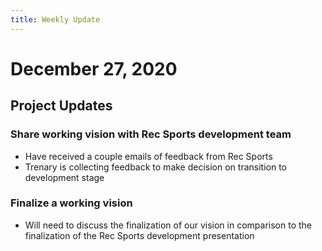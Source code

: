 ```yaml
---
title: Weekly Update
---
```

# December 27, 2020

## Project Updates
### Share working vision with Rec Sports development team
- Have received a couple emails of feedback from Rec Sports
- Trenary is collecting feedback to make decision on transition to development stage

### Finalize a working vision
- Will need to discuss the finalization of our vision in comparison to the finalization of the Rec Sports development presentation
